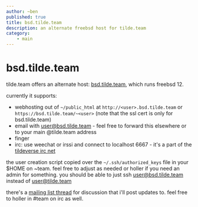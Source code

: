 ```yaml
---
author: ~ben
published: true
title: bsd.tilde.team
description: an alternate freebsd host for tilde.team
category: 
    - main
---
```


# bsd.tilde.team

tilde.team offers an alternate host: [bsd.tilde.team](https://bsd.tilde.team), which runs freebsd 12.

currently it supports:

- webhosting out of `~/public_html` at `http://<user>.bsd.tilde.team` or `https://bsd.tilde.team/~<user>` (note that the ssl cert is only for bsd.tilde.team)
- email with user@bsd.tilde.team - feel free to forward this elsewhere or to your main @tilde.team address
- finger
- irc: use weechat or irssi and connect to localhost 6667 - it's a part of the [tildeverse irc net](https://tilde.chat)

the user creation script copied over the `~/.ssh/authorized_keys` file in your $HOME on ~team. feel free to adjust as needed or holler if you need an admin for something. you should be able to just ssh user@bsd.tilde.team instead of user@tilde.team

there's a [mailing list thread](https://lists.tildeverse.org/hyperkitty/list/tildeteam@lists.tildeverse.org/thread/LRLAYRTHJLFQWZAXZZW62GYQLW7S2WYC/) for discussion that i'll post updates to. feel free to holler in #team on irc as well.
